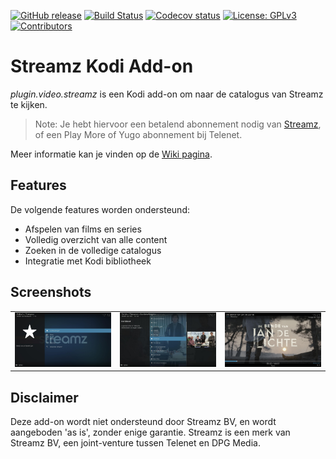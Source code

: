 [![GitHub release](https://img.shields.io/github/release/add-ons/plugin.video.streamz.svg?include_prereleases)](https://github.com/add-ons/plugin.video.streamz/releases)
[![Build Status](https://img.shields.io/github/workflow/status/add-ons/plugin.video.streamz/CI/master)](https://github.com/add-ons/plugin.video.streamz/actions?query=branch%3Amaster)
[![Codecov status](https://img.shields.io/codecov/c/github/add-ons/plugin.video.streamz/master)](https://codecov.io/gh/add-ons/plugin.video.streamz/branch/master)
[![License: GPLv3](https://img.shields.io/badge/License-GPLv3-yellow.svg)](https://opensource.org/licenses/GPL-3.0)
[![Contributors](https://img.shields.io/github/contributors/add-ons/plugin.video.streamz.svg)](https://github.com/add-ons/plugin.video.streamz/graphs/contributors)

# Streamz Kodi Add-on

*plugin.video.streamz* is een Kodi add-on om naar de catalogus van Streamz te kijken. 

> Note: Je hebt hiervoor een betalend abonnement nodig van [Streamz](https://www.streamz.be/), of een Play More of Yugo abonnement bij Telenet.

Meer informatie kan je vinden op de [Wiki pagina](https://github.com/add-ons/plugin.video.streamz/wiki).

## Features

De volgende features worden ondersteund:
* Afspelen van films en series
* Volledig overzicht van alle content
* Zoeken in de volledige catalogus
* Integratie met Kodi bibliotheek

## Screenshots

<table>
  <tr>
    <td><img src="resources/screenshot01.jpg" width=270></td>
    <td><img src="resources/screenshot02.jpg" width=270></td>
    <td><img src="resources/screenshot03.jpg" width=270></td>
  </tr>
 </table>

## Disclaimer

Deze add-on wordt niet ondersteund door Streamz BV, en wordt aangeboden 'as is', zonder enige garantie.
Streamz is een merk van Streamz BV, een joint-venture tussen Telenet en DPG Media.
